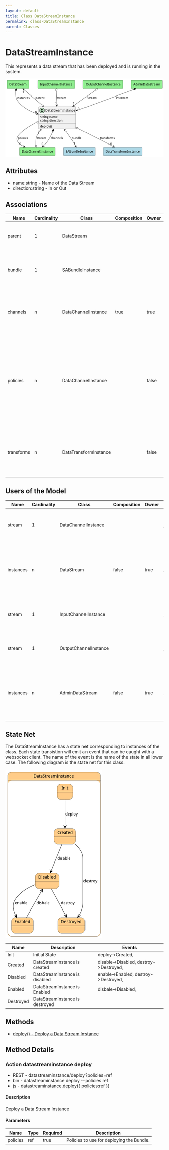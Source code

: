 ```yaml
---
layout: default
title: Class DataStreamInstance
permalink: class-DataStreamInstance
parent: Classes
---
```


# DataStreamInstance

This represents a data stream that has been deployed and is running in the system.

![Logical Diagram](./logical.png)

## Attributes

* name:string - Name of the Data Stream
* direction:string - In or Out


## Associations

| Name | Cardinality | Class | Composition | Owner | Description |
| --- | --- | --- | --- | --- | --- |
| parent | 1 | DataStream |  |  | This is the parent of the data stream instance. |
| bundle | 1 | SABundleInstance |  |  | This is the Bundle instance that the data stream instance is connected. |
| channels | n | DataChannelInstance | true | true | This is the collection of channel instances that are attached to this data stream |
| policies | n | DataChannelInstance |  | false | This is the list of policies that are controlling the channels of the stream. They can come from the DataStream, the Resource, or the system overall. |
| transforms | n | DataTransformInstance |  | false | These are the transforms to run on the stream before it goes to the output streams. |



## Users of the Model

| Name | Cardinality | Class | Composition | Owner | Description |
| --- | --- | --- | --- | --- | --- |
| stream | 1 | DataChannelInstance |  |  | This is the stream instance that is running the channel |
| instances | n | DataStream | false | true | This is the collection of deployed data streams in the system of this specific data stream. |
| stream | 1 | InputChannelInstance |  |  | This is the stream instance that is running the channel |
| stream | 1 | OutputChannelInstance |  |  | This is the stream instance that is running the channel |
| instances | n | AdminDataStream | false | true | This is the collection of deployed data streams in the system of this specific data stream. |



## State Net
The DataStreamInstance has a state net corresponding to instances of the class. Each state transistion will emit an 
event that can be caught with a websocket client. The name of the event is the name of the state in all lower case.
The following diagram is the state net for this class.

![State Net Diagram](./statenet.png)

| Name | Description | Events |
| --- | --- | --- |
| Init | Initial State | deploy-&gt;Created,  |
| Created | DataStreamInstance is created | disable-&gt;Disabled, destroy-&gt;Destroyed,  |
| Disabled | DataStreamInstance is disabled | enable-&gt;Enabled, destroy-&gt;Destroyed,  |
| Enabled | DataStreamInstance is Enabled | disbale-&gt;Disabled,  |
| Destroyed | DataStreamInstance is destroyed |  |



## Methods
* [deploy() - Deploy a Data Stream Instance](#action-deploy)


<h2>Method Details</h2>
    
### Action datastreaminstance deploy



* REST - datastreaminstance/deploy?policies=ref
* bin - datastreaminstance deploy --policies ref
* js - datastreaminstance.deploy({ policies:ref })

#### Description
Deploy a Data Stream Instance

#### Parameters

| Name | Type | Required | Description |
|---|---|---|---|
| policies | ref |true | Policies to use for deploying the Bundle. |





